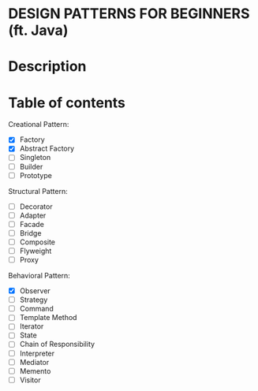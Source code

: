 # DESIGN PATTERNS FOR BEGINNERS (ft. Java)

# Description

# Table of contents

Creational Pattern:

- [x] Factory
- [x] Abstract Factory
- [ ] Singleton
- [ ] Builder
- [ ] Prototype

Structural Pattern:

- [ ] Decorator
- [ ] Adapter
- [ ] Facade
- [ ] Bridge
- [ ] Composite
- [ ] Flyweight
- [ ] Proxy

Behavioral Pattern:

- [x] Observer
- [ ] Strategy
- [ ] Command
- [ ] Template Method
- [ ] Iterator
- [ ] State
- [ ] Chain of Responsibility
- [ ] Interpreter
- [ ] Mediator
- [ ] Memento
- [ ] Visitor
